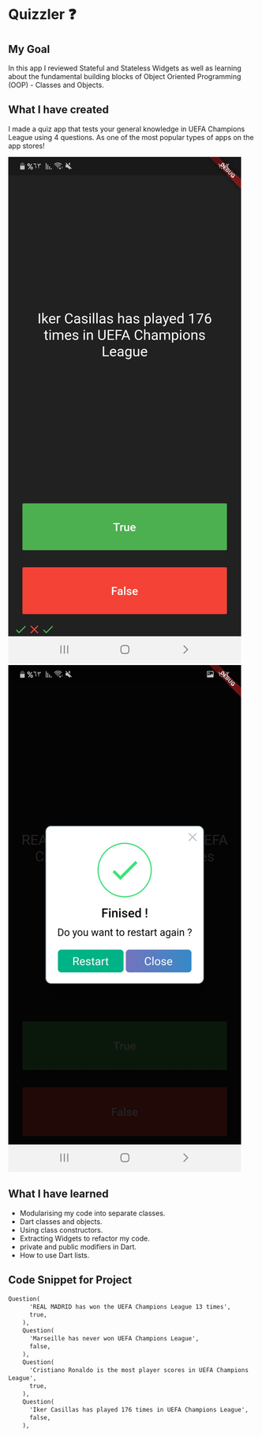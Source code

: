 # Quizzler ❓

## My Goal

In this app I reviewed Stateful and Stateless Widgets as well as learning about the fundamental building blocks of Object Oriented Programming (OOP) - Classes and Objects. 


## What I have created

I made a quiz app that tests your general knowledge in UEFA Champions League using 4 questions. As one of the most popular types of apps on the app stores!

![Finished App 01](https://raw.githubusercontent.com/KhaderMurtaja/Flutter-UEFA_C.L_Quiz/master/screenshots/01.jpg)
![Finished App 02](https://raw.githubusercontent.com/KhaderMurtaja/Flutter-UEFA_C.L_Quiz/master/screenshots/02.jpg)

## What I have learned

- Modularising my code into separate classes.
- Dart classes and objects.
- Using class constructors.
- Extracting Widgets to refactor my code.
- private and public modifiers in Dart.
- How to use Dart lists.

## Code Snippet for Project

```
Question(
      'REAL MADRID has won the UEFA Champions League 13 times',
      true,
    ),
    Question(
      'Marseille has never won UEFA Champions League',
      false,
    ),
    Question(
      'Cristiano Ronaldo is the most player scores in UEFA Champions League',
      true,
    ),
    Question(
      'Iker Casillas has played 176 times in UEFA Champions League',
      false,
    ),

```
